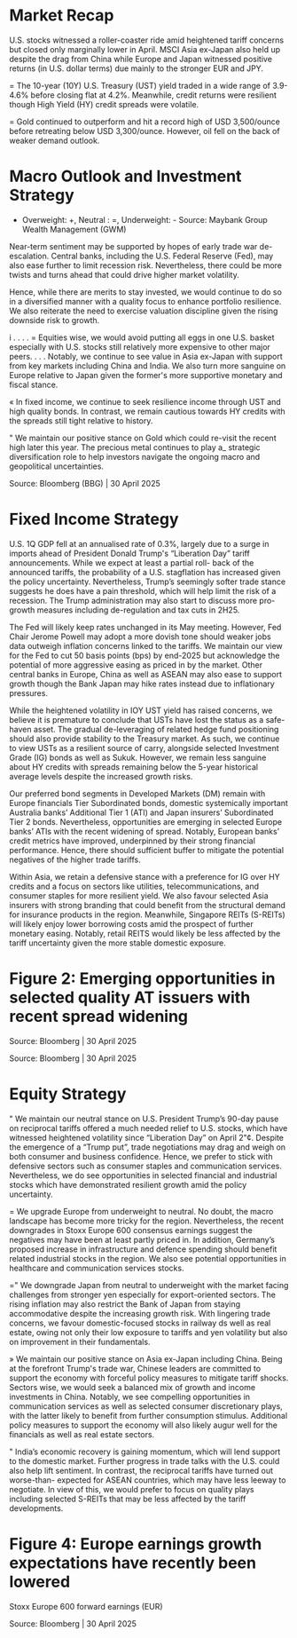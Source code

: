 # Market Recap

U.S. stocks witnessed a roller-coaster ride amid heightened tariff concerns but closed only marginally lower in April. MSCI Asia ex-Japan also held up despite the drag from China while Europe and Japan witnessed positive returns (in U.S. dollar terms) due mainly to the stronger EUR and JPY.

= The 10-year (10Y) U.S. Treasury (UST) yield traded in a wide range of 3.9-4.6% before closing flat at 4.2%. Meanwhile, credit returns were resilient though High Yield (HY) credit spreads were volatile.

= Gold continued to outperform and hit a record high of USD 3,500/ounce before retreating below USD 3,300/ounce. However, oil fell on the back of weaker demand outlook.

# Macro Outlook and Investment Strategy

* Overweight: +, Neutral : =, Underweight: - Source: Maybank Group Wealth Management (GWM)

Near-term sentiment may be supported by hopes of early trade war de-escalation. Central banks, including the U.S. Federal Reserve (Fed), may also ease further to limit recession risk. Nevertheless, there could be more twists and turns ahead that could drive higher market volatility.

Hence, while there are merits to stay invested, we would continue to do so in a diversified manner with a quality focus to enhance portfolio resilience. We also reiterate the need to exercise valuation discipline given the rising downside risk to growth.

i . . . . = Equities wise, we would avoid putting all eggs in one U.S. basket especially with U.S. stocks still relatively more expensive to other major peers. . . . Notably, we continue to see value in Asia ex-Japan with support from key markets including China and India. We also turn more sanguine on Europe relative to Japan given the former's more supportive monetary and fiscal stance.

« In fixed income, we continue to seek resilience income through UST and high quality bonds. In contrast, we remain cautious towards HY credits with the spreads still tight relative to history.

" We maintain our positive stance on Gold which could re-visit the recent high later this year. The precious metal continues to play a_ strategic diversification role to help investors navigate the ongoing macro and geopolitical uncertainties.

Source: Bloomberg (BBG) | 30 April 2025

# Fixed Income Strategy

U.S. 1Q GDP fell at an annualised rate of 0.3%, largely due to a surge in imports ahead of President Donald Trump's “Liberation Day” tariff announcements. While we expect at least a partial roll- back of the announced tariffs, the probability of a U.S. stagflation has increased given the policy uncertainty. Nevertheless, Trump’s seemingly softer trade stance suggests he does have a pain threshold, which will help limit the risk of a recession. The Trump administration may also start to discuss more pro-growth measures including de-regulation and tax cuts in 2H25.

The Fed will likely keep rates unchanged in its May meeting. However, Fed Chair Jerome Powell may adopt a more dovish tone should weaker jobs data outweigh inflation concerns linked to the tariffs. We maintain our view for the Fed to cut 50 basis points (bps) by end-2025 but acknowledge the potential of more aggressive easing as priced in by the market. Other central banks in Europe, China as well as ASEAN may also ease to support growth though the Bank Japan may hike rates instead due to inflationary pressures.

While the heightened volatility in IOY UST yield has raised concerns, we believe it is premature to conclude that USTs have lost the status as a safe-haven asset. The gradual de-leveraging of related hedge fund positioning should also provide stability to the Treasury market. As such, we continue to view USTs as a resilient source of carry, alongside selected Investment Grade (IG) bonds as well as Sukuk. However, we remain less sanguine about HY credits with spreads remaining below the 5-year historical average levels despite the increased growth risks.

Our preferred bond segments in Developed Markets (DM) remain with Europe financials Tier Subordinated bonds, domestic systemically important Australia banks’ Additional Tier 1 (ATI) and Japan insurers’ Subordinated Tier 2 bonds. Nevertheless, opportunities are emerging in selected Europe banks’ ATls with the recent widening of spread. Notably, European banks’ credit metrics have improved, underpinned by their strong financial performance. Hence, there should sufficient buffer to mitigate the potential negatives of the higher trade tariffs.

Within Asia, we retain a defensive stance with a preference for IG over HY credits and a focus on sectors like utilities, telecommunications, and consumer staples for more resilient yield. We also favour selected Asia insurers with strong branding that could benefit from the structural demand for insurance products in the region. Meanwhile, Singapore REITs (S-REITs) will likely enjoy lower borrowing costs amid the prospect of further monetary easing. Notably, retail REITS would likely be less affected by the tariff uncertainty given the more stable domestic exposure.

# Figure 2: Emerging opportunities in selected quality AT issuers with recent spread widening

Source: Bloomberg | 30 April 2025

Source: Bloomberg | 30 April 2025

# Equity Strategy

" We maintain our neutral stance on U.S. President Trump’s 90-day pause on reciprocal tariffs offered a much needed relief to U.S. stocks, which have witnessed heightened volatility since “Liberation Day” on April 2"¢. Despite the emergence of a “Trump put”, trade negotiations may drag and weigh on both consumer and business confidence. Hence, we prefer to stick with defensive sectors such as consumer staples and communication services. Nevertheless, we do see opportunities in selected financial and industrial stocks which have demonstrated resilient growth amid the policy uncertainty.

= We upgrade Europe from underweight to neutral. No doubt, the macro landscape has become more tricky for the region. Nevertheless, the recent downgrades in Stoxx Europe 600 consensus earnings suggest the negatives may have been at least partly priced in. In addition, Germany’s proposed increase in infrastructure and defence spending should benefit related industrial stocks in the region. We also see potential opportunities in healthcare and communication services stocks.

=" We downgrade Japan from neutral to underweight with the market facing challenges from stronger yen especially for export-oriented sectors. The rising inflation may also restrict the Bank of Japan from staying accommodative despite the increasing growth risk. With lingering trade concerns, we favour domestic-focused stocks in railway ds well as real estate, owing not only their low exposure to tariffs and yen volatility but also on improvement in their fundamentals.

» We maintain our positive stance on Asia ex-Japan including China. Being at the forefront Trump's trade war, Chinese leaders are committed to support the economy with forceful policy measures to mitigate tariff shocks. Sectors wise, we would seek a balanced mix of growth and income investments in China. Notably, we see compelling opportunities in communication services as well as selected consumer discretionary plays, with the latter likely to benefit from further consumption stimulus. Additional policy measures to support the economy will also likely augur well for the financials as well as real estate sectors.

" India’s economic recovery is gaining momentum, which will lend support to the domestic market. Further progress in trade talks with the U.S. could also help lift sentiment. In contrast, the reciprocal tariffs have turned out worse-than- expected for ASEAN countries, which may have less leeway to negotiate. In view of this, we would prefer to focus on quality plays including selected S-REITs that may be less affected by the tariff developments.

# Figure 4: Europe earnings growth expectations have recently been lowered

Stoxx Europe 600 forward earnings (EUR)

Source: Bloomberg | 30 April 2025
